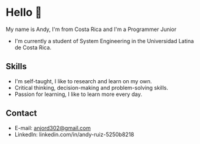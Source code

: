 # Hello 👋

My name is Andy, I'm from Costa Rica and I'm a Programmer Junior

* I'm currently a student of System Engineering in the Universidad Latina de Costa Rica.

## Skills

* I'm self-taught, I like to research and learn on my own.
* Critical thinking, decision-making and problem-solving skills.
* Passion for learning, I like to learn more every day.

## Contact

* E-mail: anjord302@gmail.com
* LinkedIn: linkedin.com/in/andy-ruiz-5250b8218
